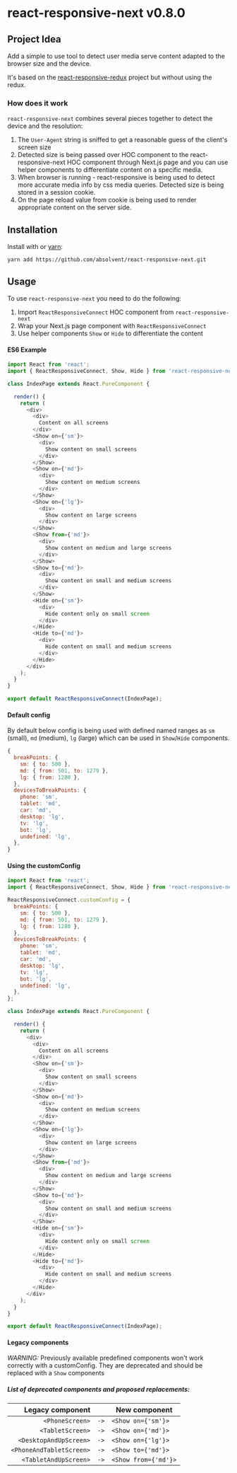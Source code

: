 # react-responsive-next v0.8.0

## Project Idea

Add a simple to use tool to detect user media serve content adapted to the browser size and the device.

It's based on the [react-responsive-redux](https://github.com/modosc/react-responsive-redux) project but without using the redux.

 ### How does it work

`react-responsive-next` combines several pieces together to detect the device and the resolution:
1. The `User-Agent` string is sniffed to get a reasonable guess of the client's screen size
2. Detected size is being passed over HOC component to the react-responsive-next HOC component through Next.js page 
and you can use helper components to differentiate content on a specific media.
3. When browser is running - react-responsive is being used to detect more accurate media info by css media queries. Detected size 
is being stored in a session cookie.
4. On the page reload value from cookie is being used to render appropriate content on the server side.


## Installation
Install with or [yarn](https://yarnpkg.com):
```
yarn add https://github.com/absolvent/react-responsive-next.git
```

## Usage
To use `react-responsive-next` you need to do the following:
1. Import `ReactResponsiveConnect` HOC component from `react-responsive-next`
2. Wrap your Next.js page component with `ReactResponsiveConnect`
3. Use helper components `Show` or `Hide` to differentiate the content

#### ES6 Example
```javascript
import React from 'react';
import { ReactResponsiveConnect, Show, Hide } from 'react-responsive-next';

class IndexPage extends React.PureComponent {

  render() {
    return (
      <div>
        <div>
          Content on all screens
        </div>
        <Show on={'sm'}>
          <div>
            Show content on small screens
          </div>
        </Show>
        <Show on={'md'}>
          <div>
            Show content on medium screens
          </div>
        </Show>
        <Show on={'lg'}>
          <div>
            Show content on large screens
          </div>
        </Show>
        <Show from={'md'}>
          <div>
            Show content on medium and large screens
          </div>
        </Show>
        <Show to={'md'}>
          <div>
            Show content on small and medium screens
          </div>
        </Show>
        <Hide on={'sm'}>
          <div>
            Hide content only on small screen
          </div>
        </Hide>
        <Hide to={'md'}>
          <div>
            Hide content on small and medium screens
          </div>
        </Hide>
      </div>
    );
  }
}

export default ReactResponsiveConnect(IndexPage);
```

#### Default config
By default below config is being used with defined named ranges as `sm` (small), 
`md` (medium), `lg` (large) which can be used in `Show`/`Hide` components.
```javascript
{
  breakPoints: {
    sm: { to: 500 },
    md: { from: 501, to: 1279 },
    lg: { from: 1280 },
  },
  devicesToBreakPoints: {
    phone: 'sm',
    tablet: 'md',
    car: 'md',
    desktop: 'lg',
    tv: 'lg',
    bot: 'lg',
    undefined: 'lg',
  },
}
```

#### Using the customConfig
```javascript
import React from 'react';
import { ReactResponsiveConnect, Show, Hide } from 'react-responsive-next';

ReactResponsiveConnect.customConfig = {
  breakPoints: {
    sm: { to: 500 },
    md: { from: 501, to: 1279 },
    lg: { from: 1280 },
  },
  devicesToBreakPoints: {
    phone: 'sm',
    tablet: 'md',
    car: 'md',
    desktop: 'lg',
    tv: 'lg',
    bot: 'lg',
    undefined: 'lg',
  },
};

class IndexPage extends React.PureComponent {

  render() {
    return (
      <div>
        <div>
          Content on all screens
        </div>
        <Show on={'sm'}>
          <div>
            Show content on small screens
          </div>
        </Show>
        <Show on={'md'}>
          <div>
            Show content on medium screens
          </div>
        </Show>
        <Show on={'lg'}>
          <div>
            Show content on large screens
          </div>
        </Show>
        <Show from={'md'}>
          <div>
            Show content on medium and large screens
          </div>
        </Show>
        <Show to={'md'}>
          <div>
            Show content on small and medium screens
          </div>
        </Show>
        <Hide on={'sm'}>
          <div>
            Hide content only on small screen
          </div>
        </Hide>
        <Hide to={'md'}>
          <div>
            Hide content on small and medium screens
          </div>
        </Hide>
      </div>
    );
  }
}

export default ReactResponsiveConnect(IndexPage);
```

#### Legacy components
*WARNING:* Previously available predefined components won't work correctly with a customConfig.
They are deprecated and should be replaced with a `Show` components 

##### List of deprecated components and proposed replacements:
| Legacy component        |      | New component
| ----------------:       | ---- | -------------------
| `<PhoneScreen>`         | `->` | `<Show on={'sm'}>`   
| `<TabletScreen>`        | `->` | `<Show on={'md'}>`   
| `<DesktopAndUpScreen>`  | `->` | `<Show on={'lg'}>`
| `<PhoneAndTabletScreen>`| `->` | `<Show to={'md'}>`
| `<TabletAndUpScreen>`   | `->` | `<Show from={'md'}>`

